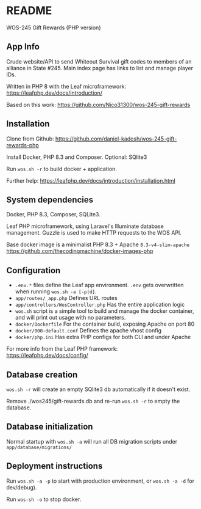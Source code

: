 # README

WOS-245 Gift Rewards (PHP version)

## App Info
Crude website/API to send Whiteout Survival gift codes to members of an alliance in State #245.
Main index page has links to list and manage player IDs.

Written in PHP 8 with the Leaf microframework:
https://leafphp.dev/docs/introduction/

Based on this work:
https://github.com/Nico31300/wos-245-gift-rewards

## Installation
Clone from Github: https://github.com/daniel-kadosh/wos-245-gift-rewards-php

Install Docker, PHP 8.3 and Composer.  Optional: SQlite3

Run `wos.sh -r` to build docker + application.

Further help:
https://leafphp.dev/docs/introduction/installation.html

## System dependencies
Docker, PHP 8.3, Composer, SQLite3.

Leaf PHP microframework, using Laravel's Illuminate database management.
Guzzle is used to make HTTP requests to the WOS API.

Base docker image is a minimalist PHP 8.3 + Apache `8.3-v4-slim-apache`
https://github.com/thecodingmachine/docker-images-php

## Configuration
* `.env.*` files define the Leaf app environment. `.env` gets overwritten when running `wos.sh -a [-p|d]`.
* `app/routes/_app.php` Defines URL routes
* `app/controllers/WosController.php` Has the entire application logic
* `wos.sh` script is a simple tool to build and manage the docker container,
and will print out usage with no parameters.
* `docker/Dockerfile` For the container build, exposing Apache on port 80
* `docker/000-default.conf` Defines the apache vhost config
* `docker/php.ini` Has extra PHP configs for both CLI and under Apache

For more info from the Leaf PHP framework:
https://leafphp.dev/docs/config/

## Database creation
`wos.sh -r` will create an empty SQlite3 db automatically if it doesn't exist.

Remove ./wos245/gift-rewards.db and re-run `wos.sh -r` to empty the database.

## Database initialization
Normal startup with `wos.sh -a` will run all DB migration scripts under
`app/database/migrations/`

## Deployment instructions
Run `wos.sh -a -p` to start with production environment, or `wos.sh -a -d` for dev/debug).

Run `wos-sh -o` to stop docker.
